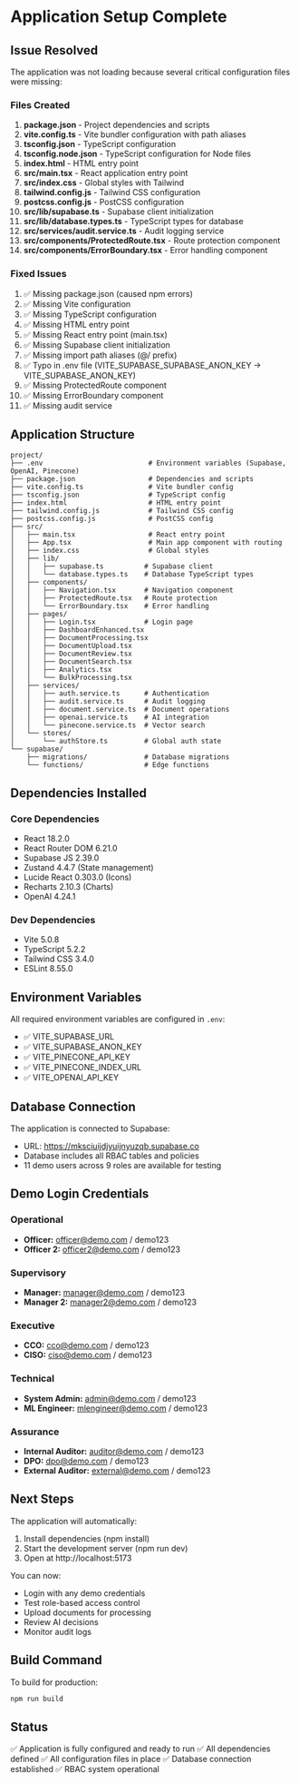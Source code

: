 # Application Setup Complete

## Issue Resolved

The application was not loading because several critical configuration files were missing:

### Files Created

1. **package.json** - Project dependencies and scripts
2. **vite.config.ts** - Vite bundler configuration with path aliases
3. **tsconfig.json** - TypeScript configuration
4. **tsconfig.node.json** - TypeScript configuration for Node files
5. **index.html** - HTML entry point
6. **src/main.tsx** - React application entry point
7. **src/index.css** - Global styles with Tailwind
8. **tailwind.config.js** - Tailwind CSS configuration
9. **postcss.config.js** - PostCSS configuration
10. **src/lib/supabase.ts** - Supabase client initialization
11. **src/lib/database.types.ts** - TypeScript types for database
12. **src/services/audit.service.ts** - Audit logging service
13. **src/components/ProtectedRoute.tsx** - Route protection component
14. **src/components/ErrorBoundary.tsx** - Error handling component

### Fixed Issues

1. ✅ Missing package.json (caused npm errors)
2. ✅ Missing Vite configuration
3. ✅ Missing TypeScript configuration
4. ✅ Missing HTML entry point
5. ✅ Missing React entry point (main.tsx)
6. ✅ Missing Supabase client initialization
7. ✅ Missing import path aliases (@/ prefix)
8. ✅ Typo in .env file (VITE_SUPABASE_SUPABASE_ANON_KEY → VITE_SUPABASE_ANON_KEY)
9. ✅ Missing ProtectedRoute component
10. ✅ Missing ErrorBoundary component
11. ✅ Missing audit service

## Application Structure

```
project/
├── .env                          # Environment variables (Supabase, OpenAI, Pinecone)
├── package.json                  # Dependencies and scripts
├── vite.config.ts                # Vite bundler config
├── tsconfig.json                 # TypeScript config
├── index.html                    # HTML entry point
├── tailwind.config.js            # Tailwind CSS config
├── postcss.config.js             # PostCSS config
├── src/
│   ├── main.tsx                  # React entry point
│   ├── App.tsx                   # Main app component with routing
│   ├── index.css                 # Global styles
│   ├── lib/
│   │   ├── supabase.ts          # Supabase client
│   │   └── database.types.ts    # Database TypeScript types
│   ├── components/
│   │   ├── Navigation.tsx       # Navigation component
│   │   ├── ProtectedRoute.tsx   # Route protection
│   │   └── ErrorBoundary.tsx    # Error handling
│   ├── pages/
│   │   ├── Login.tsx            # Login page
│   │   ├── DashboardEnhanced.tsx
│   │   ├── DocumentProcessing.tsx
│   │   ├── DocumentUpload.tsx
│   │   ├── DocumentReview.tsx
│   │   ├── DocumentSearch.tsx
│   │   ├── Analytics.tsx
│   │   └── BulkProcessing.tsx
│   ├── services/
│   │   ├── auth.service.ts      # Authentication
│   │   ├── audit.service.ts     # Audit logging
│   │   ├── document.service.ts  # Document operations
│   │   ├── openai.service.ts    # AI integration
│   │   └── pinecone.service.ts  # Vector search
│   └── stores/
│       └── authStore.ts         # Global auth state
└── supabase/
    ├── migrations/              # Database migrations
    └── functions/               # Edge functions
```

## Dependencies Installed

### Core Dependencies
- React 18.2.0
- React Router DOM 6.21.0
- Supabase JS 2.39.0
- Zustand 4.4.7 (State management)
- Lucide React 0.303.0 (Icons)
- Recharts 2.10.3 (Charts)
- OpenAI 4.24.1

### Dev Dependencies
- Vite 5.0.8
- TypeScript 5.2.2
- Tailwind CSS 3.4.0
- ESLint 8.55.0

## Environment Variables

All required environment variables are configured in `.env`:

- ✅ VITE_SUPABASE_URL
- ✅ VITE_SUPABASE_ANON_KEY
- ✅ VITE_PINECONE_API_KEY
- ✅ VITE_PINECONE_INDEX_URL
- ✅ VITE_OPENAI_API_KEY

## Database Connection

The application is connected to Supabase:
- URL: https://mksciuijdjyuijnyuzqb.supabase.co
- Database includes all RBAC tables and policies
- 11 demo users across 9 roles are available for testing

## Demo Login Credentials

### Operational
- **Officer:** officer@demo.com / demo123
- **Officer 2:** officer2@demo.com / demo123

### Supervisory
- **Manager:** manager@demo.com / demo123
- **Manager 2:** manager2@demo.com / demo123

### Executive
- **CCO:** cco@demo.com / demo123
- **CISO:** ciso@demo.com / demo123

### Technical
- **System Admin:** admin@demo.com / demo123
- **ML Engineer:** mlengineer@demo.com / demo123

### Assurance
- **Internal Auditor:** auditor@demo.com / demo123
- **DPO:** dpo@demo.com / demo123
- **External Auditor:** external@demo.com / demo123

## Next Steps

The application will automatically:
1. Install dependencies (npm install)
2. Start the development server (npm run dev)
3. Open at http://localhost:5173

You can now:
- Login with any demo credentials
- Test role-based access control
- Upload documents for processing
- Review AI decisions
- Monitor audit logs

## Build Command

To build for production:
```bash
npm run build
```

## Status

✅ Application is fully configured and ready to run
✅ All dependencies defined
✅ All configuration files in place
✅ Database connection established
✅ RBAC system operational
